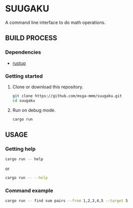 # SUUGAKU

A command line interface to do math operations.

## BUILD PROCESS

### Dependencies

- [rustup](https://github.com/rust-lang/rustup)

### Getting started

1. Clone or download this repository.

   ```sh
   git clone https://github.com/msga-mmm/suugaku.git
   cd suugaku
   ```

2. Run on debug mode.

   ```sh
   cargo run
   ```

## USAGE

### Getting help

```sh
cargo run -- help
```

or

```sh
cargo run -- --help
```

### Command example

```sh
cargo run -- find sum pairs --from 1,2,3,4,5 --target 5
```
